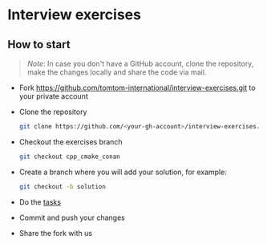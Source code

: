 # Interview exercises

## How to start

> *Note*:
> In case you don't have a GitHub account, clone the repository, make the changes locally and
> share the code via mail.


* Fork https://github.com/tomtom-international/interview-exercises.git to your private account

* Clone the repository

    ```bash
    git clone https://github.com/<your-gh-account>/interview-exercises.git
    ```

* Checkout the exercises branch

    ```bash
    git checkout cpp_cmake_conan
    ```

* Create a branch where you will add your solution, for example:

    ```bash
    git checkout -b solution
    ```

* Do the [tasks](TASK.md)
* Commit and push your changes
* Share the fork with us

